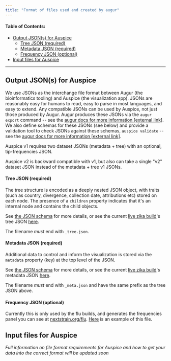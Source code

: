 ```yaml
---
title: "Format of files used and created by augur"
---
```


#### Table of Contents:
- [Output JSON(s) for Auspice](#output-jsons-for-auspice)
    - [Tree JSON (required)](#tree-json-required)
    - [Metadata JSON (required)](#metadata-json-required)
    - [Frequency JSON (optional)](#frequency-json-optional)
- [Input files for Auspice](#input-files-for-auspice)


---
## Output JSON(s) for Auspice

We use JSONs as the interchange file format between Augur (the bioinformatics tooling) and Auspice (the visualization app).
JSONs are reasonably easy for humans to read, easy to parse in most languages, and easy to extend.
Any compatible JSONs can be used by Auspice, not just those produced by Augur.
Augur produces these JSONs via the `augur export` command -- see the [augur docs for more information [external link]](https://nextstrain-augur.readthedocs.io/en/stable/cli.html#export).
We also define schemas for these JSONs (see below) and provide a validation tool to check JSONs against these schemas, `auspice validate` --  see the [augur docs for more information [external link]](https://nextstrain-augur.readthedocs.io/en/stable/cli.html#validate).

Auspice v1 requires two dataset JSONs (metadata + tree) with an optional, tip-frequencies JSON.

Auspice v2 is backward compatible with v1, but also can take a single "v2" dataset JSON instead of the metadata + tree v1 JSONs.

#### Tree JSON (required)
The tree structure is encoded as a deeply nested JSON object, with traits (such as country, divergence, collection date, attributions etc) stored on each node.
The presence of a `children` property indicates that it's an internal node and contains the child objects.

See [the JSON schema](https://github.com/nextstrain/augur/blob/master/augur/data/schema_tree.json) for more details, or see the current [live zika build](https://nextstrain.org/zika)'s tree JSON [here](http://data.nextstrain.org/zika_tree.json).

The filename _must_ end with `_tree.json`.

#### Metadata JSON (required)

Additional data to control and inform the visualization is stored via the `metadata` property (key) at the top level of the JSON.

See [the JSON schema](https://github.com/nextstrain/augur/blob/master/augur/data/schema_meta.json) for more details, or see the current [live zika build](https://nextstrain.org/zika)'s metadata JSON [here](http://data.nextstrain.org/zika_meta.json).

The filename _must_ end with `_meta.json` and have the same prefix as the tree JSON above.

#### Frequency JSON (optional)

Currently this is only used by the flu builds, and generates the frequencies panel you can see at [nextstrain.org/flu](https://nextstrain.org/flu). [Here](http://data.nextstrain.org/flu_seasonal_h3n2_ha_2y_tip-frequencies.json) is an example of this file.

## Input files for Auspice
_Full information on file format requirements for Auspice and how to get your data into the correct format will be updated soon_